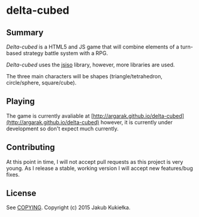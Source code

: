 # delta-cubed

## Summary

*Delta-cubed* is a HTML5 and JS game that will combine elements of a turn-based strategy battle system with a RPG.

*Delta-cubed* uses the [jsiso](https://github.com/beakable/isometric) library, however, more libraries are used.

The three main characters will be shapes (triangle/tetrahedron, circle/sphere, square/cube).

## Playing

The game is currently avaliable at [http://argarak.github.io/delta-cubed](http://argarak.github.io/delta-cubed) however, it is currently under development so don't expect much currently.

## Contributing

At this point in time, I will not accept pull requests as this project is very young. As I release a stable, working version I will accept new features/bug fixes.

## License

See [COPYING][]. Copyright (c) 2015 Jakub Kukiełka.

[COPYING]: ./COPYING

